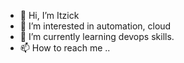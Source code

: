 - 👋 Hi, I’m Itzick
- 👀 I’m interested in automation, cloud
- 🌱 I’m currently learning devops skills.
- 📫 How to reach me ..

<!---
yatz3K/yatz3K is a ✨ special ✨ repository because its `README.md` (this file) appears on your GitHub profile.
You can click the Preview link to take a look at your changes.
--->
